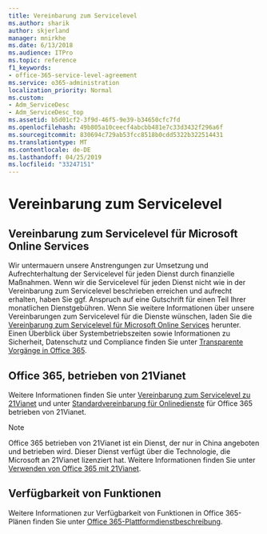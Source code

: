 ```yaml
---
title: Vereinbarung zum Servicelevel
ms.author: sharik
author: skjerland
manager: mnirkhe
ms.date: 6/13/2018
ms.audience: ITPro
ms.topic: reference
f1_keywords:
- office-365-service-level-agreement
ms.service: o365-administration
localization_priority: Normal
ms.custom:
- Adm_ServiceDesc
- Adm_ServiceDesc_top
ms.assetid: b5d01cf2-3f9d-46f5-9e39-b34650cfc7fd
ms.openlocfilehash: 49b805a10ceecf4abcbb481e7c33d3432f296a6f
ms.sourcegitcommit: 830694c729ab53fcc8518b0cdd5322b322514431
ms.translationtype: MT
ms.contentlocale: de-DE
ms.lasthandoff: 04/25/2019
ms.locfileid: "33247151"
---
```

# <a name="service-level-agreement"></a>Vereinbarung zum Servicelevel

## <a name="microsoft-online-services-level-agreement"></a>Vereinbarung zum Servicelevel für Microsoft Online Services

Wir untermauern unsere Anstrengungen zur Umsetzung und Aufrechterhaltung der Servicelevel für jeden Dienst durch finanzielle Maßnahmen. Wenn wir die Servicelevel für jeden Dienst nicht wie in der Vereinbarung zum Servicelevel beschrieben erreichen und aufrecht erhalten, haben Sie ggf. Anspruch auf eine Gutschrift für einen Teil Ihrer monatlichen Dienstgebühren. Wenn Sie weitere Informationen über unsere Vereinbarungen zum Servicelevel für die Dienste wünschen, laden Sie die [Vereinbarung zum Servicelevel für Microsoft Online Services](https://go.microsoft.com/fwlink/?linkid=272026) herunter. Einen Überblick über Systembetriebszeiten sowie Informationen zu Sicherheit, Datenschutz und Compliance finden Sie unter [Transparente Vorgänge in Office 365](https://go.microsoft.com/fwlink/?linkid=845427).
  
## <a name="office-365-operated-by-21vianet"></a>Office 365, betrieben von 21Vianet

Weitere Informationen finden Sie unter [Vereinbarung zum Servicelevel zu 21Vianet](https://go.microsoft.com/fwlink/?linkid=846729) und unter [Standardvereinbarung für Onlinedienste](https://go.microsoft.com/fwlink/?linkid=846730) für Office 365 betrieben von 21Vianet. 
  
> [!NOTE]
> Office 365 betrieben von 21Vianet ist ein Dienst, der nur in China angeboten und betrieben wird. Dieser Dienst verfügt über die Technologie, die Microsoft an 21Vianet lizenziert hat. Weitere Informationen finden Sie unter [Verwenden von Office 365 mit 21Vianet](https://go.microsoft.com/fwlink/?linkid=846725). 
  
## <a name="feature-availability"></a>Verfügbarkeit von Funktionen

Weitere Informationen zur Verfügbarkeit von Funktionen in Office 365-Plänen finden Sie unter [Office 365-Plattformdienstbeschreibung](https://technet.microsoft.com/en-us/library/office-365-platform-service-description.aspx).
  
